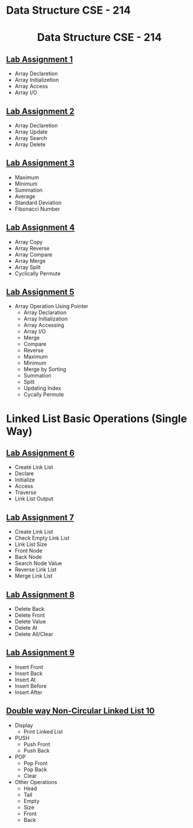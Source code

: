# Data Structure CSE - 214

<h1 align="center">
  Data Structure CSE - 214
</h1>

## [Lab Assignment 1](lab1)
* Array Declaretion 
* Array Initializetion 
* Array Access
* Array I/O

## [Lab Assignment 2](lab2)
* Array Declaretion 
* Array Update
* Array Search
* Array Delete

## [Lab Assignment 3](lab3)
* Maximum 
* Minimum
* Summation
* Average
* Standard Deviation
* Fibonacci Number

## [Lab Assignment 4](lab4)
* Array Copy
* Array Reverse
* Array Compare
* Array Merge
* Array Spilt
* Cyclically Permute

## [Lab Assignment 5](lab5)
* Array Operation Using Pointer
  - Array Declaration
  - Array Initialization 
  - Array Accessing 
  - Array I/O 
  - Merge
  - Compare
  - Reverse
  - Maximum
  - Minimum
  - Merge by Sorting
  - Summation
  - Split
  - Updating Index
  - Cycally Permute



# Linked List Basic Operations (Single Way)

## [Lab Assignment 6](lab6)
* Create Link List
* Declare 
* Initialize
* Access
* Traverse
* Link List Output

## [Lab Assignment 7](lab7)
* Create Link List
* Check Empty Link List
* Link List Size
* Front Node
* Back Node
* Search Node Value
* Reverse Link List
* Merge Link List

## [Lab Assignment 8](lab8)
* Delete Back
* Delete Front
* Delete Value
* Delete At
* Delete All/Clear

## [Lab Assignment 9](lab9)
* Insert Front
* Insert Back
* Insert At
* Insert Before
* Insert After

## [Double way Non-Circular Linked List 10](lab10)
* Display
  - Print Linked List
* PUSH
  - Push Front
  - Push Back
* POP
  - Pop Front
  - Pop Back
  - Clear
* Other Operations
  - Head
  - Tail
  - Empty
  - Size
  - Front
  - Back

